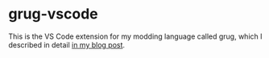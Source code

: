 # grug-vscode

This is the VS Code extension for my modding language called grug, which I described in detail [in my blog post](https://mynameistrez.github.io/2024/02/29/creating-the-perfect-modding-language.html).
